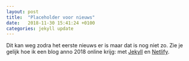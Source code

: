 ```yaml
---
layout: post
title:  "Placeholder voor nieuws"
date:   2018-11-30 15:41:24 +0100
categories: jekyll update
---
```


Dit kan weg zodra het eerste nieuws er is maar dat is nog niet zo. Zie je gelijk hoe ik een blog anno 2018 online krijg: met [Jekyll](https://jekyllrb.com) en [Netlify](https://www.netlify.com).
